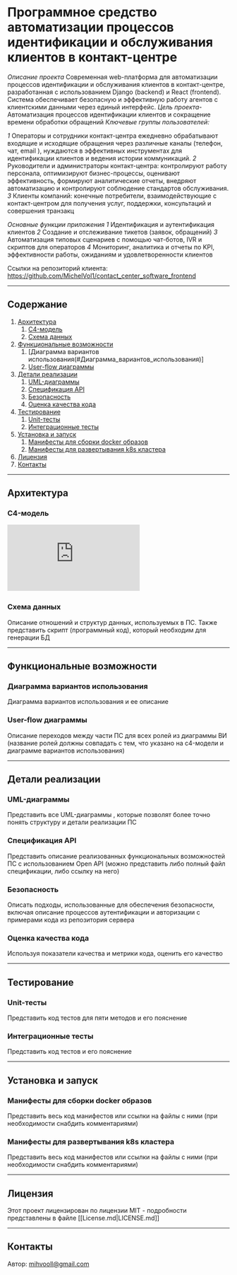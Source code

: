 # **Программное средство автоматизации процессов идентификации и обслуживания клиентов в контакт-центре**

*Описание проекта*
Современная web-платформа для автоматизации процессов идентификации и обслуживания клиентов в контакт-центре, разработанная с использованием Django (backend) и React (frontend). Система обеспечивает безопасную и эффективную работу агентов с клиентскими данными через единый интерфейс.
*Цель проекта*- Автоматизация процессов идентификации клиентов и сокращение времени обработки обращений
*Ключевые группы пользователей:*

*1* Операторы и сотрудники контакт-центра ежедневно обрабатывают входящие и исходящие обращения через различные каналы (телефон, чат, email ), нуждаются в эффективных инструментах для идентификации клиентов и ведения истории коммуникаций.
*2* Руководители и администраторы контакт-центра: контролируют работу персонала, оптимизируют бизнес-процессы, оценивают эффективность, формируют аналитические отчеты, внедряют автоматизацию и контролируют соблюдение стандартов обслуживания.
*3* Клиенты компаний: конечные потребители, взаимодействующие с контакт-центром для получения услуг, поддержки, консультаций и совершения транзакц

*Основные функции приложения*
*1* Идентификация и аутентификация клиентов
*2* Создание и отслеживание тикетов (заявок, обращений)
*3* Автоматизация типовых сценариев с помощью чат-ботов, IVR и скриптов для операторов
*4* Мониторинг, аналитика и отчеты по KPI, эффективности работы, ожиданиям и удовлетворенности клиентов

Ссылки на репозиторий клиента: https://github.com/MichelVol1/contact_center_software_frontend

---

## **Содержание**

1. [Архитектура](#Архитектура)
	1. [C4-модель](#C4-модель)
	2. [Схема данных](#Схема_данных)
2. [Функциональные возможности](#Функциональные_возможности)
	1. [Диаграмма вариантов использования(#Диаграмма_вариантов_использования)]
	2. [User-flow диаграммы](#User-flow_диаграммы)
3. [Детали реализации](#Детали_реализации)
	1. [UML-диаграммы](#UML-диаграммы)
	2. [Спецификация API](#Спецификация_API)
	3. [Безопасность](#Безопасность)
	4. [Оценка качества кода](#Оценка_качества_кода)
4. [Тестирование](#Тестирование)
	1. [Unit-тесты](#Unit-тесты)
	2. [Интеграционные тесты](#Интеграционные_тесты)
5. [Установка и  запуск](#installation)
	1. [Манифесты для сборки docker образов](#Манифесты_для_сборки_docker_образов)
	2. [Манифесты для развертывания k8s кластера](#Манифесты_для_развертывания_k8s_кластера)
6. [Лицензия](#Лицензия)
7. [Контакты](#Контакты)

---
## **Архитектура**

### C4-модель

![Image](https://github.com/MichelVol1/contact_center_software_backend/blob/main/C4-model.pdf)

### Схема данных

Описание отношений и структур данных, используемых в ПС. Также представить скрипт (программный код), который необходим для генерации БД

---

## **Функциональные возможности**

### Диаграмма вариантов использования

Диаграмма вариантов использования и ее описание

### User-flow диаграммы

Описание переходов между части ПС для всех ролей из диаграммы ВИ (название ролей должны совпадать с тем, что указано на c4-модели и диаграмме вариантов использования)


---

## **Детали реализации**

### UML-диаграммы

Представить все UML-диаграммы , которые позволят более точно понять структуру и детали реализации ПС

### Спецификация API

Представить описание реализованных функциональных возможностей ПС с использованием Open API (можно представить либо полный файл спецификации, либо ссылку на него)

### Безопасность

Описать подходы, использованные для обеспечения безопасности, включая описание процессов аутентификации и авторизации с примерами кода из репозитория сервера

### Оценка качества кода

Используя показатели качества и метрики кода, оценить его качество

---

## **Тестирование**

### Unit-тесты

Представить код тестов для пяти методов и его пояснение

### Интеграционные тесты

Представить код тестов и его пояснение

---

## **Установка и  запуск**

### Манифесты для сборки docker образов

Представить весь код манифестов или ссылки на файлы с ними (при необходимости снабдить комментариями)

### Манифесты для развертывания k8s кластера

Представить весь код манифестов или ссылки на файлы с ними (при необходимости снабдить комментариями)

---

## **Лицензия**

Этот проект лицензирован по лицензии MIT - подробности представлены в файле [[License.md|LICENSE.md]]

---

## **Контакты**

Автор: mihvooll@gmail.com
